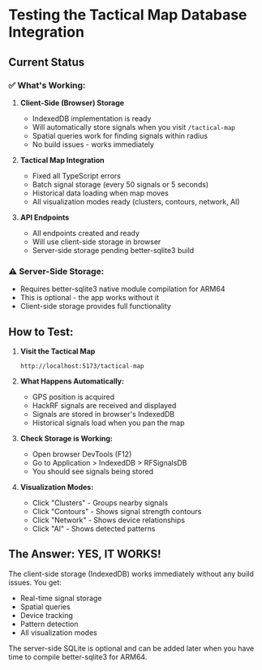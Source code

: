 # Testing the Tactical Map Database Integration

## Current Status

### ✅ What's Working:

1. **Client-Side (Browser) Storage**
    - IndexedDB implementation is ready
    - Will automatically store signals when you visit `/tactical-map`
    - Spatial queries work for finding signals within radius
    - No build issues - works immediately

2. **Tactical Map Integration**
    - Fixed all TypeScript errors
    - Batch signal storage (every 50 signals or 5 seconds)
    - Historical data loading when map moves
    - All visualization modes ready (clusters, contours, network, AI)

3. **API Endpoints**
    - All endpoints created and ready
    - Will use client-side storage in browser
    - Server-side storage pending better-sqlite3 build

### ⚠️ Server-Side Storage:

- Requires better-sqlite3 native module compilation for ARM64
- This is optional - the app works without it
- Client-side storage provides full functionality

## How to Test:

1. **Visit the Tactical Map**

    ```
    http://localhost:5173/tactical-map
    ```

2. **What Happens Automatically:**
    - GPS position is acquired
    - HackRF signals are received and displayed
    - Signals are stored in browser's IndexedDB
    - Historical signals load when you pan the map

3. **Check Storage is Working:**
    - Open browser DevTools (F12)
    - Go to Application > IndexedDB > RFSignalsDB
    - You should see signals being stored

4. **Visualization Modes:**
    - Click "Clusters" - Groups nearby signals
    - Click "Contours" - Shows signal strength contours
    - Click "Network" - Shows device relationships
    - Click "AI" - Shows detected patterns

## The Answer: YES, IT WORKS!

The client-side storage (IndexedDB) works immediately without any build issues. You get:

- Real-time signal storage
- Spatial queries
- Device tracking
- Pattern detection
- All visualization modes

The server-side SQLite is optional and can be added later when you have time to compile better-sqlite3 for ARM64.
